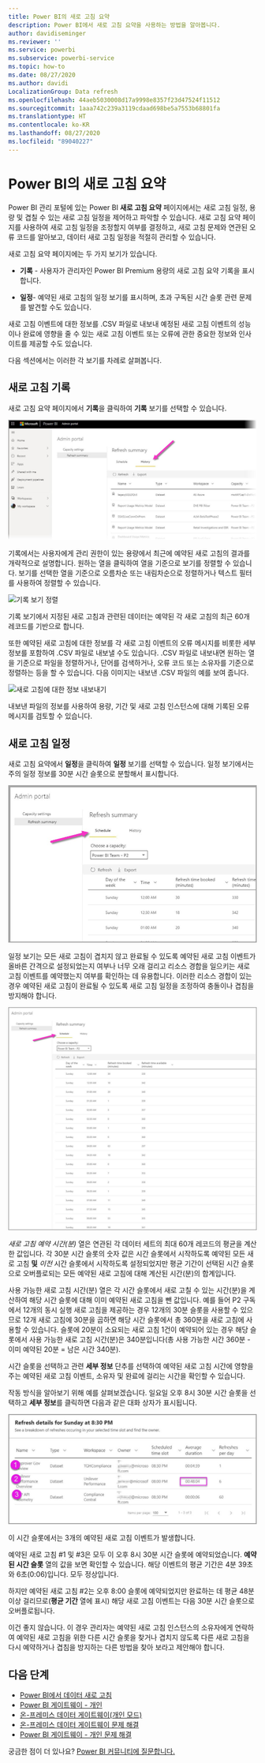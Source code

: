 ```yaml
---
title: Power BI의 새로 고침 요약
description: Power BI에서 새로 고침 요약을 사용하는 방법을 알아봅니다.
author: davidiseminger
ms.reviewer: ''
ms.service: powerbi
ms.subservice: powerbi-service
ms.topic: how-to
ms.date: 08/27/2020
ms.author: davidi
LocalizationGroup: Data refresh
ms.openlocfilehash: 44aeb5030008d17a9998e8357f23d47524f11512
ms.sourcegitcommit: 1aaa742c239a3119cdaad698be5a7553b68801fa
ms.translationtype: HT
ms.contentlocale: ko-KR
ms.lasthandoff: 08/27/2020
ms.locfileid: "89040227"
---
```

# <a name="refresh-summaries-for-power-bi"></a>Power BI의 새로 고침 요약

Power BI 관리 포털에 있는 Power BI **새로 고침 요약** 페이지에서는 새로 고침 일정, 용량 및 겹칠 수 있는 새로 고침 일정을 제어하고 파악할 수 있습니다. 새로 고침 요약 페이지를 사용하여 새로 고침 일정을 조정할지 여부를 결정하고, 새로 고침 문제와 연관된 오류 코드를 알아보고, 데이터 새로 고침 일정을 적절히 관리할 수 있습니다. 

새로 고침 요약 페이지에는 두 가지 보기가 있습니다.

* **기록** - 사용자가 관리자인 Power BI Premium 용량의 새로 고침 요약 기록을 표시합니다.

* **일정**- 예약된 새로 고침의 일정 보기를 표시하며, 초과 구독된 시간 슬롯 관련 문제를 발견할 수도 있습니다.

새로 고침 이벤트에 대한 정보를 .CSV 파일로 내보내 예정된 새로 고침 이벤트의 성능이나 완료에 영향을 줄 수 있는 새로 고침 이벤트 또는 오류에 관한 중요한 정보와 인사이트를 제공할 수도 있습니다.

다음 섹션에서는 이러한 각 보기를 차례로 살펴봅니다. 

## <a name="refresh-history"></a>새로 고침 기록

새로 고침 요약 페이지에서 **기록**을 클릭하여 **기록** 보기를 선택할 수 있습니다.

![새로 고침 요약의 기록 보기](media/refresh-summaries/refresh-summaries-01a.jpg)

기록에서는 사용자에게 관리 권한이 있는 용량에서 최근에 예약된 새로 고침의 결과를 개략적으로 설명합니다. 원하는 열을 클릭하여 열을 기준으로 보기를 정렬할 수 있습니다. 보기를 선택한 열을 기준으로 오름차순 또는 내림차순으로 정렬하거나 텍스트 필터를 사용하여 정렬할 수 있습니다.

![기록 보기 정렬](media/refresh-summaries/refresh-summaries-01b.jpg)

기록 보기에서 지정된 새로 고침과 관련된 데이터는 예약된 각 새로 고침의 최근 60개 레코드를 기반으로 합니다.

또한 예약된 새로 고침에 대한 정보를 각 새로 고침 이벤트의 오류 메시지를 비롯한 세부 정보를 포함하여 .CSV 파일로 내보낼 수도 있습니다. .CSV 파일로 내보내면 원하는 열을 기준으로 파일을 정렬하거나, 단어를 검색하거나, 오류 코드 또는 소유자를 기준으로 정렬하는 등을 할 수 있습니다. 다음 이미지는 내보낸 .CSV 파일의 예를 보여 줍니다. 

![새로 고침에 대한 정보 내보내기](media/refresh-summaries/refresh-summaries-05.jpg)

내보낸 파일의 정보를 사용하여 용량, 기간 및 새로 고침 인스턴스에 대해 기록된 오류 메시지를 검토할 수 있습니다. 


## <a name="refresh-schedule"></a>새로 고침 일정

새로 고침 요약에서 **일정**을 클릭하여 **일정** 보기를 선택할 수 있습니다. 일정 보기에서는 주의 일정 정보를 30분 시간 슬롯으로 분할해서 표시합니다. 

![일정 보기](media/refresh-summaries/refresh-summaries-02a.jpg)

일정 보기는 모든 새로 고침이 겹치지 않고 완료될 수 있도록 예약된 새로 고침 이벤트가 올바른 간격으로 설정되었는지 여부나 너무 오래 걸리고 리소스 경합을 일으키는 새로 고침 이벤트를 예약했는지 여부를 확인하는 데 유용합니다. 이러한 리소스 경합이 있는 경우 예약된 새로 고침이 완료될 수 있도록 새로 고침 일정을 조정하여 충돌이나 겹침을 방지해야 합니다. 

![일정 보기](media/refresh-summaries/refresh-summaries-02.jpg)

*새로 고침 예약 시간(분)* 열은 연관된 각 데이터 세트의 최대 60개 레코드의 평균을 계산한 값입니다. 각 30분 시간 슬롯의 숫자 값은 시간 슬롯에서 시작하도록 예약된 모든 새로 고침 **및** *이전* 시간 슬롯에서 시작하도록 설정되었지만 평균 기간이 선택된 시간 슬롯으로 오버플로되는 모든 예약된 새로 고침에 대해 계산된 시간(분)의 합계입니다.

사용 가능한 새로 고침 시간(분) 열은 각 시간 슬롯에서 새로 고칠 수 있는 시간(분)을 계산하여 해당 시간 슬롯에 대해 이미 예약된 새로 고침을 뺀 값입니다. 예를 들어 P2 구독에서 12개의 동시 실행 새로 고침을 제공하는 경우 12개의 30분 슬롯을 사용할 수 있으므로 12개 새로 고침에 30분을 곱하면 해당 시간 슬롯에서 총 360분을 새로 고침에 사용할 수 있습니다. 슬롯에 20분이 소요되는 새로 고침 1건이 예약되어 있는 경우 해당 슬롯에서 사용 가능한 새로 고침 시간(분)은 340분입니다(총 사용 가능한 시간 360분 - 이미 예약된 20분 = 남은 시간 340분). 

시간 슬롯을 선택하고 관련 **세부 정보** 단추를 선택하여 예약된 새로 고침 시간에 영향을 주는 예약된 새로 고침 이벤트, 소유자 및 완료에 걸리는 시간을 확인할 수 있습니다.

작동 방식을 알아보기 위해 예를 살펴보겠습니다. 일요일 오후 8시 30분 시간 슬롯을 선택하고 **세부 정보**를 클릭하면 다음과 같은 대화 상자가 표시됩니다.

![일정 보기](media/refresh-summaries/refresh-summaries-04.jpg)

이 시간 슬롯에서는 3개의 예약된 새로 고침 이벤트가 발생합니다. 

예약된 새로 고침 #1 및 #3은 모두 이 오후 8시 30분 시간 슬롯에 예약되었습니다. **예약된 시간 슬롯** 열의 값을 보면 확인할 수 있습니다. 해당 이벤트의 평균 기간은 4분 39초와 6초(0:06)입니다. 모두 정상입니다.

하지만 예약된 새로 고침 #2는 오후 8:00 슬롯에 예약되었지만 완료하는 데 평균 48분 이상 걸리므로(**평균 기간** 열에 표시) 해당 새로 고침 이벤트는 다음 30분 시간 슬롯으로 오버플로됩니다. 

이건 좋지 않습니다. 이 경우 관리자는 예약된 새로 고침 인스턴스의 소유자에게 연락하여 예약된 새로 고침을 위한 다른 시간 슬롯을 찾거나 겹치지 않도록 다른 새로 고침을 다시 예약하거나 겹침을 방지하는 다른 방법을 찾아 보라고 제안해야 합니다. 


## <a name="next-steps"></a>다음 단계

- [Power BI에서 데이터 새로 고침](refresh-data.md)  
- [Power BI 게이트웨이 - 개인](service-gateway-personal-mode.md)  
- [온-프레미스 데이터 게이트웨이(개인 모드)](service-gateway-onprem.md)  
- [온-프레미스 데이터 게이트웨이 문제 해결](service-gateway-onprem-tshoot.md)  
- [Power BI 게이트웨이 - 개인 문제 해결](service-admin-troubleshooting-power-bi-personal-gateway.md)  

궁금한 점이 더 있나요? [Power BI 커뮤니티에 질문합니다.](https://community.powerbi.com/)